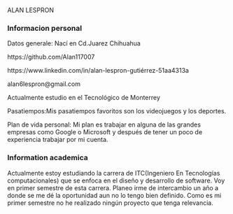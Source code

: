 <!DOCTYPE html>
<html>
<head>
</head>
<body>

<p>ALAN LESPRON</p>
<div id="Informacion personal" class="tabcontent">
  <h3>Informacion personal</h3>
  <p>Datos generale: Nací en Cd.Juarez Chihuahua
  	<p>https://github.com/Alan117007
	<p>https://www.linkedin.com/in/alan-lespron-gutiérrez-51aa4313a
	<p>alan6lespron@gmail.com
	<p>Actualmente estudio en el Tecnológico de Monterrey
	<p>Pasatiempos:Mis pasatiempos favoritos son los videojuegos y los deportes.
	<p>Plan de vida personal: Mi plan es trabajar en alguna de las grandes empresas como Google o Microsoft y 	después de tener un poco de experiencia trabajar por mi cuenta.</p>
</div>

<div id="Information academica " class="tabcontent">
  <h3>Information academica </h3>
  <p>Actualmente estoy estudiando la carrera de ITC(Ingeniero En Tecnologías computacionales) que se enfoca en el diseño y desarrollo de software. Voy en primer semestre de esta carrera.
Planeo irme de intercambio un año a donde se me dé la oportunidad aun no lo tengo bien definido. 
Como es mi primer semestre  no he realizado ningún proyecto que tenga relevancia. </p> 
</div>


</html> 

